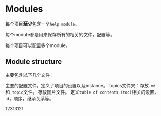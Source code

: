 # Modules

每个项目<strong>至少</strong>包含一个<code>help module</code>。

每个module都是用来保存所有的相关的文件，配置等。

每个项目可以配置多个module。

## Module structure

主要包含以下几个文件：

<procedure title="writerside.cfg">
主要的配置文件，定义了项目的设置以及instance。
</procedure>

<procedure title="topics/">
topics文件夹：存放<code>.md</code>和<code>.topic</code>文件。
</procedure>

<procedure title="images/">
存放图片文件。
</procedure>

<procedure title="*.tree">
定义<code>table of contents (toc)</code>相关的设置，id，顺序，继承关系等。
</procedure>

<card-summary>12313121</card-summary>